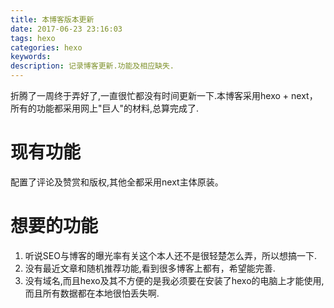 ```yaml
---
title: 本博客版本更新
date: 2017-06-23 23:16:03
tags: hexo
categories: hexo
keywords:
description: 记录博客更新.功能及相应缺失.
---
```


折腾了一周终于弄好了,一直很忙都没有时间更新一下.本博客采用hexo + next，所有的功能都采用网上"巨人"的材料,总算完成了.

# 现有功能

配置了评论及赞赏和版权,其他全都采用next主体原装。

# 想要的功能

1. 听说SEO与博客的曝光率有关这个本人还不是很轻楚怎么弄，所以想搞一下.
2. 没有最近文章和随机推荐功能,看到很多博客上都有，希望能完善.
3. 没有域名,而且hexo及其不方便的是我必须要在安装了hexo的电脑上才能使用,而且所有数据都在本地很怕丢失啊.
